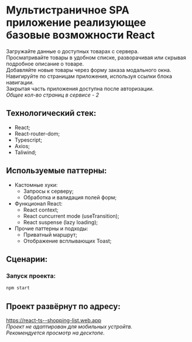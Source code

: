 # Мультистраничное SPA приложение реализующее базовые возможности React

Загружайте данные о доступных товарах с сервера.  
Просматривайте товары в удобном списке, разворачивая или скрывая подробное описание о товаре.  
Добавляйте новые товары через форму заказа модального окна.  
Навигируйте по страницам приложения, используя ссылки блока навигации.  
Закрытая часть приложения доступна после авторизации.  
_Общее кол-во страниц в сервисе - 2_  

## Технологический стек:
- React;
- React-router-dom;
- Typescript;
- Axios;
- Taliwind;

## Используемые паттерны:
- Кастомные хуки:
  - Запросы к серверу;
  - Обработка и валидация полей форм;
- Функционал React:
  - React context;
  - React cuncurrent mode (useTransition);
  - React suspense (lazy loading);
- Прочие паттерны и подходы:
  - Приватный маршрут;
  - Отображение всплывающих Toast;

## Сценарии:

### Запуск проекта:
```bash
npm start
```
## Проект развёрнут по адресу:
https://react-ts--shopping-list.web.app  
_Проект не адаптирован для мобильных устройтв._  
_Рекомендуется просмотр на десктопе._  
